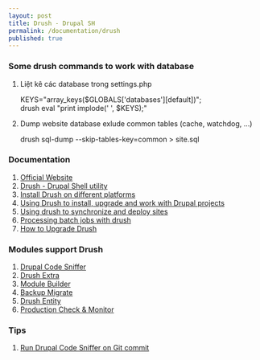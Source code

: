 ```yaml
---
layout: post
title: Drush - Drupal SH
permalink: /documentation/drush
published: true
---
```


### Some drush commands to work with database

1. Liệt kê các database trong settings.php

	KEYS="array_keys(\$GLOBALS&#91;'databases'&#93;&#91;default&#93;)";<br />
    drush eval "print implode(' ', $KEYS);"

1. Dump website database exlude common tables (cache, watchdog, …)

    drush sql-dump --skip-tables-key=common > site.sql

### Documentation

1. [Official Website](http://www.drush.org/)
1. [Drush - Drupal Shell utility](http://drupal.org/documentation/modules/drush)
1. [Install Drush on different platforms](http://drupal.org/node/1791676)
1. [Using Drush to install, upgrade and work with Drupal projects](http://drupal.org/node/1791708)
1. [Using drush to synchronize and deploy sites](http://drupal.org/node/670460)
1. [Processing batch jobs with drush](http://drupal.org/node/873132)
1. [How to Upgrade Drush](http://drupal.org/node/901828)

### Modules support Drush

1. [Drupal Code Sniffer](http://drupal.org/project/drupalcs "")
1. [Drush Extra](http://drupal.org/project/drush_extras "")
1. [Module Builder](http://drupal.org/project/module_builder "")
1. [Backup Migrate](http://drupal.org/project/backup_migrate "")
1. [Drush Entity](http://drupal.org/project/drush_entity "")
1. [Production Check & Monitor](http://drupal.org/project/prod_check "")

### Tips

1. [Run Drupal Code Sniffer on Git commit](https://github.com/unn/hooker/blob/master/bin/pre-commit.2drupal-codesniff "")